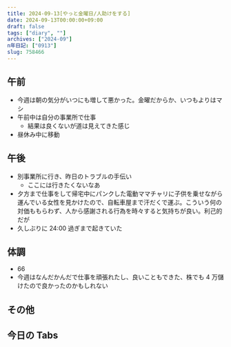 ```yaml
---
title: 2024-09-13[やっと金曜日/人助けをする]
date: 2024-09-13T00:00:00+09:00
draft: false
tags: ["diary", ""]
archives: ["2024-09"]
n年日記: ["0913"]
slug: 758466
---
```


## 午前

- 今週は朝の気分がいつにも増して悪かった。金曜だからか、いつもよりはマシ
- 午前中は自分の事業所で仕事
  - 結果は良くないが道は見えてきた感じ
- 昼休み中に移動

## 午後

- 別事業所に行き、昨日のトラブルの手伝い
  - ここには行きたくないなあ
- 夕方まで仕事をして帰宅中にパンクした電動ママチャリに子供を乗せながら運んでいる女性を見かけたので、自転車屋まで汗だくで運ぶ。こういう何の対価ももらわず、人から感謝される行為を時々すると気持ちが良い。利己的だが
- 久しぶりに 24:00 過ぎまで起きていた

## 体調

- 66
- 今週はなんだかんだで仕事を頑張れたし、良いこともできた、株でも 4 万儲けたので良かったのかもしれない

## その他

## 今日の Tabs
